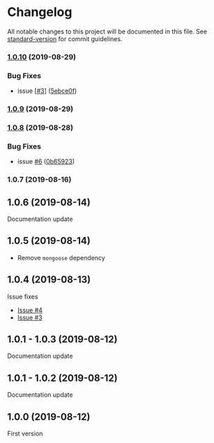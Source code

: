 # Changelog

All notable changes to this project will be documented in this file. See [standard-version](https://github.com/conventional-changelog/standard-version) for commit guidelines.

### [1.0.10](https://github.com/faboulaws/fakingoose/compare/v1.0.9...v1.0.10) (2019-08-29)


### Bug Fixes

*  issue [[#3](https://github.com/faboulaws/fakingoose/issues/3)] ([5ebce0f](https://github.com/faboulaws/fakingoose/commit/5ebce0f))

### [1.0.9](https://github.com/faboulaws/fakingoose/compare/v1.0.8...v1.0.9) (2019-08-29)

### [1.0.8](https://github.com/faboulaws/fakingoose/compare/v1.0.7...v1.0.8) (2019-08-28)


### Bug Fixes

* issue [#6](https://github.com/faboulaws/fakingoose/issues/6) ([0b65923](https://github.com/faboulaws/fakingoose/commit/0b65923))

### 1.0.7 (2019-08-16)

## 1.0.6 (2019-08-14)
Documentation update

## 1.0.5 (2019-08-14)
- Remove `mongoose` dependency

## 1.0.4 (2019-08-13)
Issue fixes
- [Issue #4](https://github.com/faboulaws/fakingoose/issues/4)
- [Issue #3](https://github.com/faboulaws/fakingoose/issues/3)

## 1.0.1 - 1.0.3 (2019-08-12)
Documentation update

## 1.0.1 - 1.0.2 (2019-08-12)
Documentation update

## 1.0.0 (2019-08-12)
First version